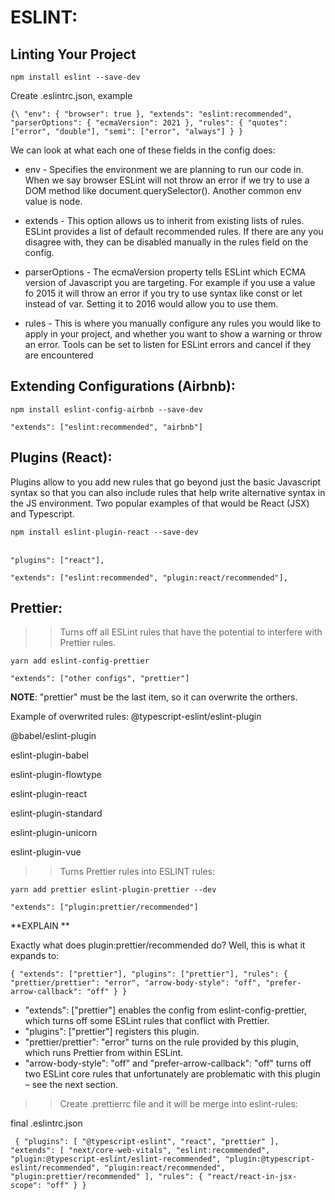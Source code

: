 # ESLINT:
## Linting Your Project
`npm install eslint --save-dev`

Create .eslintrc.json, example

`
{\
  "env": {
    "browser": true
  },
  "extends": "eslint:recommended",
  "parserOptions": {
    "ecmaVersion": 2021
  },
  "rules": {
    "quotes": ["error", "double"],
    "semi": ["error", "always"]
  }
}
`


We can look at what each one of these fields in the config does:

+ env - Specifies the environment we are planning to run our code in. When we say browser ESLint will not throw an error if we try to use a DOM method like document.querySelector(). Another common env value is node.

+ extends - This option allows us to inherit from existing lists of rules. ESLint provides a list of default recommended rules. If there are any you disagree with, they can be disabled manually in the rules field on the config.

+ parserOptions - The ecmaVersion property tells ESLint which ECMA version of Javascript you are targeting. For example if you use a value fo 2015 it will throw an error if you try to use syntax like const or let instead of var. Setting it to 2016 would allow you to use them.

+ rules - This is where you manually configure any rules you would like to apply in your project, and whether you want to show a warning or throw an error. Tools can be set to listen for ESLint errors and cancel if they are encountered

## Extending Configurations (Airbnb):

`npm install eslint-config-airbnb --save-dev`

`"extends": ["eslint:recommended", "airbnb"]`


## Plugins (React):
Plugins allow to you add new rules that go beyond just the basic Javascript syntax so that you can also include rules that help write alternative syntax in the JS environment. Two popular examples of that would be React (JSX) and Typescript.

`npm install eslint-plugin-react --save-dev`
<br>
<br>

`"plugins": ["react"],`


`"extends": ["eslint:recommended", "plugin:react/recommended"],`

## Prettier:
>> Turns off all ESLint rules that have the potential to interfere with Prettier rules.

`yarn add eslint-config-prettier`

`"extends": ["other configs", "prettier"]` 

**NOTE**: "prettier" must be the last item, so it can overwrite the orthers.


Example of overwrited rules:
@typescript-eslint/eslint-plugin

@babel/eslint-plugin

eslint-plugin-babel

eslint-plugin-flowtype

eslint-plugin-react

eslint-plugin-standard

eslint-plugin-unicorn

eslint-plugin-vue

>> Turns Prettier rules into ESLINT rules:

`yarn add prettier eslint-plugin-prettier --dev`

`"extends": ["plugin:prettier/recommended"]`

**EXPLAIN **

Exactly what does plugin:prettier/recommended do? Well, this is what it expands to:

`{
  "extends": ["prettier"],
  "plugins": ["prettier"],
  "rules": {
    "prettier/prettier": "error",
    "arrow-body-style": "off",
    "prefer-arrow-callback": "off"
  }
} `

+ "extends": ["prettier"] enables the config from eslint-config-prettier, which turns off some ESLint rules that conflict with Prettier.
+ "plugins": ["prettier"] registers this plugin.
+ "prettier/prettier": "error" turns on the rule provided by this plugin, which runs Prettier from within ESLint.
+ "arrow-body-style": "off" and "prefer-arrow-callback": "off" turns off two ESLint core rules that unfortunately are problematic with this plugin – see the next section.

>> Create .prettierrc file and it will be merge into eslint-rules:

final .eslintrc.json

`
{
  "plugins": [
    "@typescript-eslint",
    "react",
    "prettier"
  ],
  "extends": [
    "next/core-web-vitals",
    "eslint:recommended",
    "plugin:@typescript-eslint/eslint-recommended",
    "plugin:@typescript-eslint/recommended",
    "plugin:react/recommended",
    "plugin:prettier/recommended"
  ],
  "rules": {
    "react/react-in-jsx-scope": "off"
  }
}`
